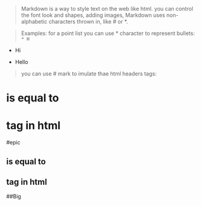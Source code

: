 >Markdown is a way to style text on the web like html. you can control the font look and shapes, adding images,
>Markdown uses non-alphabetic characters thrown in, like # or *.

>Examples:
>for a point list you can use * character to represent bullets:\
`* H`
* Hi

* Hello

> you can use # mark to imulate thae html headers tags:

# is equal to <h1> tag in html
#epic

## is equal to <h2> tag in html
##Big
